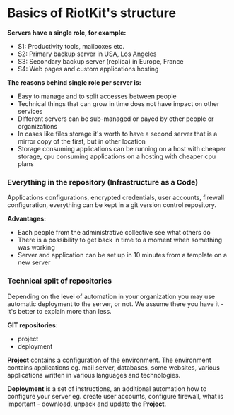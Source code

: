 Basics of RiotKit's structure
=============================

**Servers have a single role, for example:**
- S1: Productivity tools, mailboxes etc.
- S2: Primary backup server in USA, Los Angeles
- S3: Secondary backup server (replica) in Europe, France
- S4: Web pages and custom applications hosting

**The reasons behind single role per server is:**
- Easy to manage and to split accesses between people
- Technical things that can grow in time does not have impact on other services
- Different servers can be sub-managed or payed by other people or organizations
- In cases like files storage it's worth to have a second server that is a mirror copy of the first, but in other location
- Storage consuming applications can be running on a host with cheaper storage, cpu consuming applications on a hosting with cheaper cpu plans

### Everything in the repository (Infrastructure as a Code)

Applications configurations, encrypted credentials, user accounts,
firewall configuration, everything can be kept in a git version control
repository.

**Advantages:**
- Each people from the administrative collective see what others do
- There is a possibility to get back in time to a moment when something
  was working
- Server and application can be set up in 10 minutes from a template on
  a new server

### Technical split of repositories

Depending on the level of automation in your organization you may use
automatic deployment to the server, or not. We assume there you have it
\- it's better to explain more than less.

**GIT repositories:**
- project
- deployment

**Project** contains a configuration of the environment. The environment
contains applications eg. mail server, databases, some websites, various
applications written in various languages and technologies.

**Deployment** is a set of instructions, an additional automation how to
configure your server eg. create user accounts, configure firewall, what
is important - download, unpack and update the **Project**.
